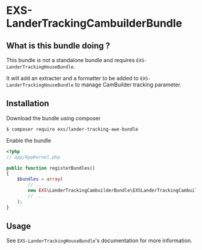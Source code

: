 # EXS-LanderTrackingCambuilderBundle

## What is this bundle doing ?

This bundle is not a standalone bundle and requires `EXS-LanderTrackingHouseBundle`.

It will add an extracter and a formatter to be added to `EXS-LanderTrackingHouseBundle` to manage CamBuilder tracking parameter.

## Installation

Download the bundle using composer

```
$ composer require exs/lander-tracking-awe-bundle
```

Enable the bundle

```php
<?php
// app/AppKernel.php

public function registerBundles()
{
    $bundles = array(
        // ...
        new EXS\LanderTrackingCambuilderBundle\EXSLanderTrackingCambuilderBundle(),
        // ...
    );
}
```

## Usage

See `EXS-LanderTrackingHouseBundle`'s documentation for more information.

